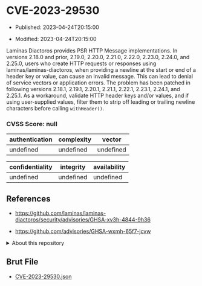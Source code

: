 # CVE-2023-29530

- Published: 2023-04-24T20:15:00

- Modified: 2023-04-24T20:15:00

Laminas Diactoros provides PSR HTTP Message implementations. In versions 2.18.0 and prior, 2.19.0, 2.20.0, 2.21.0, 2.22.0, 2.23.0, 2.24.0, and 2.25.0, users who create HTTP requests or responses using laminas/laminas-diactoros, when providing a newline at the start or end of a header key or value, can cause an invalid message. This can lead to denial of service vectors or application errors. The problem has been patched in following versions 2.18.1, 2.19.1, 2.20.1, 2.21.1, 2.22.1, 2.23.1, 2.24.1, and 2.25.1. As a workaround, validate HTTP header keys and/or values, and if using user-supplied values, filter them to strip off leading or trailing newline characters before calling `withHeader()`.

### CVSS Score: **null**

| authentication | complexity | vector |
| --- | --- | --- |
| undefined | undefined | undefined |

| confidentiality | integrity | availability |
| --- | --- | --- |
| undefined | undefined | undefined |

## References

* https://github.com/laminas/laminas-diactoros/security/advisories/GHSA-xv3h-4844-9h36

* https://github.com/advisories/GHSA-wxmh-65f7-jcvw

<details>
<summary>About this repository</summary> 

  This repository is part of the project [Live Hack CVE](https://github.com/Live-Hack-CVE). Main website can be found [www.live-hack.org](https://www.live-hack.org) 
  
  Made by [Sn0wAlice](https://github.com/Sn0wAlice) for the people that care about security and need to have a feed of the latest CVEs. Hope you enjoy it, don't forget to star the repo and follow me on [Twitter](https://twitter.com/Sn0wAlice) and [Github](https://github.com/Sn0wAlice). And that is my [personnal website](https://www.alice-snow.me/)

  - [Home Page](https://github.com/Live-Hack-CVE)
  - [Framework](https://github.com/Live-Hack-CVE/cve-framework)
  - [CVE database](https://github.com/Live-Hack-CVE/full_database)
  - [Changelog](https://github.com/Live-Hack-CVE/Changelog)
</details>

## Brut File

* [CVE-2023-29530.json](https://raw.githubusercontent.com/Live-Hack-CVE/full_database/main/cves/2023/CVE-2023-29530.json)

